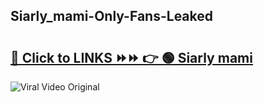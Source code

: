 
 ## Siarly_mami-Only-Fans-Leaked

# <h2><a href="https://clipsfans.com/Siarly_mami&ref=git">🔗 Click to LINKS ⏩⏩ 👉 🟢 Siarly mami </a></h2>

<a href="https://clipsfans.com/Siarly_mami&ref=git" rel="nofollow" data-target="animated-image.originalLink"><img src="https://i.ibb.co.com/xMMVF88/686577567.gif" alt="Viral Video Original" style="max-width: 100%; display: inline-block;" data-target="animated-image.originalImage"></a>
